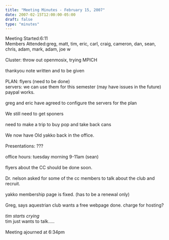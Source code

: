 ```yaml
---
title: "Meeting Minutes - February 15, 2007"
date: 2007-02-15T12:00:00-05:00
draft: false
type: "minutes"
---
```


Meeting Started:6:11<br />
Members Attended:greg, matt, tim, eric, carl, craig, cameron, dan, sean, chris, adam, mark, adam, joe w <br />
<br />
Cluster: throw out openmosix, trying MPICH<br />
<br />
thankyou note written and to be given<br />
<br />
PLAN: flyers (need to be done)<br />
servers: we can use them for this semester (may have issues in the future)<br />
paypal works.<br />
<br />
greg and eric have agreed to configure the servers for the plan<br />
<br />
We still need to get sponers<br />
<br />
need to make a trip to buy pop and take back cans <br />
<br />
We now have Old yakko back in the office.<br />
<br />
Presentations: ??? <br />
<br />
office hours: tuesday morning 9-11am (sean)<br />
<br />
flyers about the CC should be done soon.<br />
<br />
Dr. nelson asked for some of the cc members to talk about the club and recruit.<br />
<br />
yakko membership page is fixed. (has to be a renewal only)<br />
<br />
Greg, says aquestrian club wants a free webpage done. charge for hosting?<br />
<br />
*tim starts crying*<br />
tim just wants to talk.....<br />
<br />
Meeting ajourned at 6:34pm <br />
